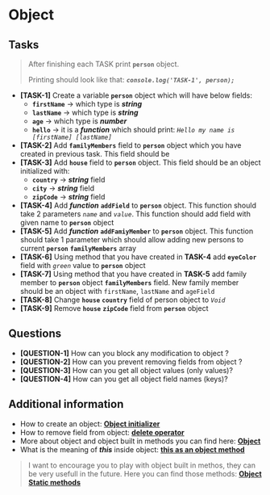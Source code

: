 # Object

## Tasks

> After finishing each TASK print **`person`** object.
>
> Printing should look like that: **_`console.log('TASK-1', person);`_**

- **[TASK-1]** Create a variable **`person`** object which will have below fields:
  - **`firstName`** -> which type is **_string_**
  - **`lastName`** -> which type is **_string_**
  - **`age`** -> which type is **_number_**
  - **`hello`** -> it is a **_function_** which should print: _`Hello my name is [firstName] [lastName]`_
- **[TASK-2]** Add **`familyMembers`** field to **`person`** object which you have created in previous task. This field
  should be
- **[TASK-3]** Add **`house`** field to **`person`** object. This field should be an object initialized with:
  - **`country`** -> **_string_** field
  - **`city`** -> **_string_** field
  - **`zipCode`** -> **_string_** field
- **[TASK-4]** Add **_function_** **`addField`** to **`person`** object. This function should take 2 parameters
  _`name`_ and _`value`_. This function should add field with given name to **`person`** object
- **[TASK-5]** Add **_function_** **`addFamiyMember`** to **`person`** object. This function should take 1 parameter
  which should allow adding new persons to current **`person`** **`familyMembers`** array
- **[TASK-6]** Using method that you have created in **TASK-4** add **`eyeColor`** field with _`green`_ value to
  **`person`** object
- **[TASK-7]** Using method that you have created in **TASK-5** add family member to **`person`** object
  **`familyMembers`** field. New family member should be an object with `firstName`, `lastName` and `ageField`
- **[TASK-8]** Change **`house`** **`country`** field of person object to _`Void`_
- **[TASK-9]** Remove **`house`** **`zipCode`** field from **`person`** object

## Questions

- **[QUESTION-1]** How can you block any modification to object ?
- **[QUESTION-2]** How can you prevent removing fields from object ?
- **[QUESTION-3]** How can you get all object values (only values)?
- **[QUESTION-4]** How can you get all object field names (keys)?

## Additional information

- How to create an object: **[Object initializer](https://developer.mozilla.org/en-US/docs/Web/JavaScript/Reference/Operators/Object_initializer)**
- How to remove field from object: **[delete operator](https://developer.mozilla.org/en-US/docs/Web/JavaScript/Reference/Operators/delete)**
- More about object and object built in methods you can find here: **[Object](https://developer.mozilla.org/en-US/docs/Web/JavaScript/Reference/Global_Objects/Object)**
- What is the meaning of **_this_** inside object: **[this as an object method](https://developer.mozilla.org/pl/docs/Web/JavaScript/Reference/Operators/this#as_an_object_method)**

> I want to encourage you to play with object built in methos, they can be very usefull in the future. Here you can find those methods: **[Object Static methods](https://developer.mozilla.org/en-US/docs/Web/JavaScript/Reference/Global_Objects/Object#static_methods)**

